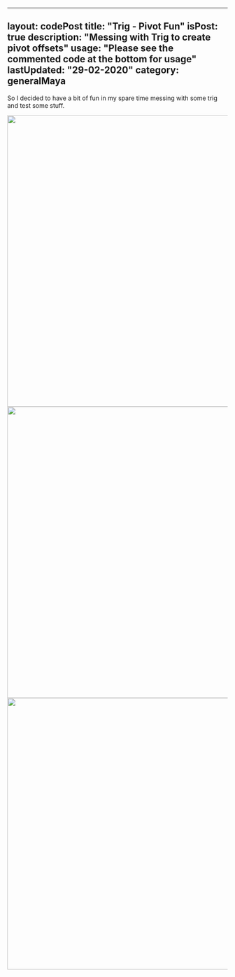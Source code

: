 ---
layout: codePost
title: "Trig - Pivot Fun"
isPost: true
description: "Messing with Trig to create pivot offsets"
usage: "Please see the commented code at the bottom for usage"
lastUpdated: "29-02-2020"
category: generalMaya
---------------------

So I decided to have a bit of fun in my spare time messing with some trig and test some stuff.

<center><img src="http://anim83d.com/images/examples/multiPivotTrig.gif" alt="trigFun" width="1179" height="666"></center>

<center><img src="http://anim83d.com/images/examples/rollingCube.gif" alt="trigFun2" width="1179" height="666"></center>

<center><img src="http://anim83d.com/images/examples/trigPivNetwork.png" alt="trigFun3" width="1560" height="621"></center>
